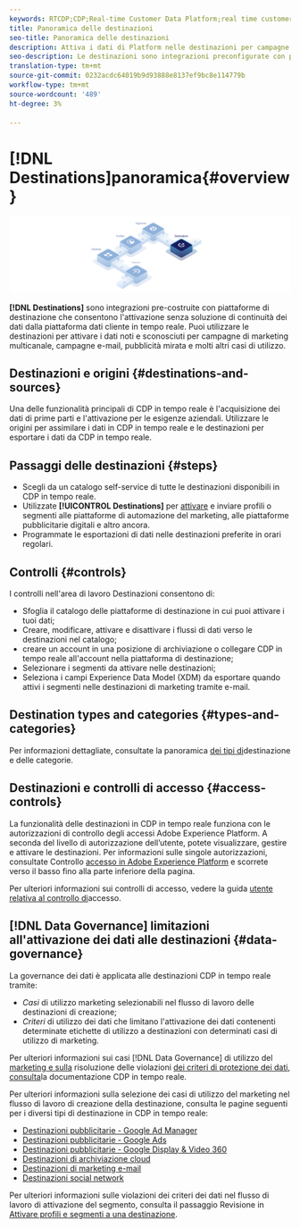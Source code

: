 ```yaml
---
keywords: RTCDP;CDP;Real-time Customer Data Platform;real time customer data platform;real time cdp;cdp;destinations;destination;rtcdp
title: Panoramica delle destinazioni
seo-title: Panoramica delle destinazioni
description: Attiva i dati di Platform nelle destinazioni per campagne di marketing cross-channel, e-mail, pubblicità mirata e altro ancora.
seo-description: Le destinazioni sono integrazioni preconfigurate con piattaforme di destinazione che consentono l'attivazione senza soluzione di continuità dei dati dalla piattaforma dati cliente in tempo reale. Puoi utilizzare Destinazioni nella piattaforma dati cliente in tempo reale per attivare i dati noti e sconosciuti per campagne di marketing su più canali, campagne e-mail, pubblicità mirata e molti altri casi di utilizzo.
translation-type: tm+mt
source-git-commit: 0232acdc64019b9d93888e8137ef9bc8e114779b
workflow-type: tm+mt
source-wordcount: '489'
ht-degree: 3%

---
```



# [!DNL Destinations]panoramica{#overview}

![Banner della panoramica delle destinazioni](/help/rtcdp/destinations/assets/destinations-overview-banner.png)

**[!DNL Destinations]** sono integrazioni pre-costruite con piattaforme di destinazione che consentono l&#39;attivazione senza soluzione di continuità dei dati dalla piattaforma dati cliente in tempo reale. Puoi utilizzare le destinazioni per attivare i dati noti e sconosciuti per campagne di marketing multicanale, campagne e-mail, pubblicità mirata e molti altri casi di utilizzo.

## Destinazioni e origini {#destinations-and-sources}

Una delle funzionalità principali di CDP in tempo reale è l&#39;acquisizione dei dati di prime parti e l&#39;attivazione per le esigenze aziendali. Utilizzare le origini per assimilare i dati in CDP in tempo reale e le destinazioni per esportare i dati da CDP in tempo reale.

## Passaggi delle destinazioni {#steps}

* Scegli da un catalogo [](/help/rtcdp/destinations/destinations-catalog.md) self-service di tutte le destinazioni disponibili in CDP in tempo reale.
* Utilizzate **[!UICONTROL Destinations]** per [attivare](/help/rtcdp/destinations/activate-destinations.md) e inviare profili o segmenti alle piattaforme di automazione del marketing, alle piattaforme pubblicitarie digitali e altro ancora.
* Programmate le esportazioni di dati nelle destinazioni preferite in orari regolari.

## Controlli {#controls}

I controlli nell&#39;area di lavoro [](/help/rtcdp/destinations/destinations-workspace.md) Destinazioni consentono di:

* Sfoglia il catalogo delle piattaforme di destinazione in cui puoi attivare i tuoi dati;
* Creare, modificare, attivare e disattivare i flussi di dati verso le destinazioni nel catalogo;
* creare un account in una posizione di archiviazione o collegare CDP in tempo reale all&#39;account nella piattaforma di destinazione;
* Selezionare i segmenti da attivare nelle destinazioni;
* Seleziona i campi [](../../xdm/home.md) Experience Data Model (XDM) da esportare quando attivi i segmenti nelle destinazioni di marketing tramite e-mail.

## Destination types and categories {#types-and-categories}

Per informazioni dettagliate, consultate la panoramica [dei tipi di](/help/rtcdp/destinations/destination-types.md)destinazione e delle categorie.

## Destinazioni e controlli di accesso {#access-controls}

La funzionalità delle destinazioni in CDP in tempo reale funziona con le autorizzazioni di controllo degli accessi Adobe Experience Platform. A seconda del livello di autorizzazione dell’utente, potete visualizzare, gestire e attivare le destinazioni. Per informazioni sulle singole autorizzazioni, consultate Controllo [accesso in Adobe Experience Platform](../../access-control/home.md) e scorrete verso il basso fino alla parte inferiore della pagina.

Per ulteriori informazioni sui controlli di accesso, vedere la guida [utente relativa al controllo di](../../access-control/ui/overview.md)accesso.

## [!DNL Data Governance] limitazioni all&#39;attivazione dei dati alle destinazioni {#data-governance}

La governance dei dati è applicata alle destinazioni CDP in tempo reale tramite:

* *Casi* di utilizzo marketing selezionabili nel flusso di lavoro delle destinazioni di creazione;
* *Criteri* di utilizzo dei dati che limitano l&#39;attivazione dei dati contenenti determinate etichette di utilizzo a destinazioni con determinati casi di utilizzo di marketing.

Per ulteriori informazioni sui casi [!DNL Data Governance] di utilizzo del [marketing e sulla](/help/rtcdp/privacy/data-governance-overview.md#destinations) risoluzione delle violazioni [dei criteri di protezione dei dati, consulta](/help/rtcdp/privacy/data-governance-overview.md#enforcement)la documentazione CDP in tempo reale.

Per ulteriori informazioni sulla selezione dei casi di utilizzo del marketing nel flusso di lavoro di creazione della destinazione, consulta le pagine seguenti per i diversi tipi di destinazione in CDP in tempo reale:

* [Destinazioni pubblicitarie - Google Ad Manager ](/help/rtcdp/destinations/google-ad-manager-destination.md)
* [Destinazioni pubblicitarie - Google Ads](/help/rtcdp/destinations/google-ads-destination.md)
* [Destinazioni pubblicitarie - Google Display &amp; Video 360 ](/help/rtcdp/destinations/google-dv360-destination.md)
* [Destinazioni di archiviazione cloud](/help/rtcdp/destinations/cloud-storage-destinations-workflow.md)
* [Destinazioni di marketing e-mail](/help/rtcdp/destinations/email-marketing-destinations.md)
* [Destinazioni social network](/help/rtcdp/destinations/social-network-destinations-workflow.md)

Per ulteriori informazioni sulle violazioni dei criteri dei dati nel flusso di lavoro di attivazione del segmento, consulta il passaggio Revisione in [Attivare profili e segmenti a una destinazione](/help/rtcdp/destinations/activate-destinations.md#review).